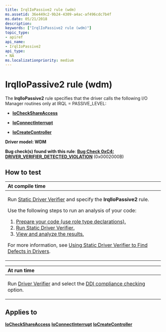 ```yaml
---
title: IrqlIoPassive2 rule (wdm)
ms.assetid: 36e449c2-9b24-4309-a4ac-af496cdc7b4f
ms.date: 05/21/2018
description: 
keywords: ["IrqlIoPassive2 rule (wdm)"]
topic_type:
- apiref
api_name:
- IrqlIoPassive2
api_type:
- NA
ms.localizationpriority: medium
---
```


# IrqlIoPassive2 rule (wdm)


The **IrqlIoPassive2** rule specifies that the driver calls the following I/O Manager routines only at IRQL = PASSIVE\_LEVEL:

-   [**IoCheckShareAccess**](/windows-hardware/drivers/ddi/wdm/nf-wdm-iocheckshareaccess)

-   [**IoConnectInterrupt**](/windows-hardware/drivers/ddi/wdm/nf-wdm-ioconnectinterrupt)

-   [**IoCreateController**](/windows-hardware/drivers/ddi/ntddk/nf-ntddk-iocreatecontroller)

**Driver model: WDM**

**Bug check(s) found with this rule**: [**Bug Check 0xC4: DRIVER\_VERIFIER\_DETECTED\_VIOLATION**](../debugger/bug-check-0xc4--driver-verifier-detected-violation.md) (0x0002000B)


How to test
-----------

<table>
<colgroup>
<col width="100%" />
</colgroup>
<thead>
<tr class="header">
<th align="left">At compile time</th>
</tr>
</thead>
<tbody>
<tr class="odd">
<td align="left"><p>Run <a href="https://docs.microsoft.com/windows-hardware/drivers/devtest/static-driver-verifier" data-raw-source="[Static Driver Verifier](./static-driver-verifier.md)">Static Driver Verifier</a> and specify the <strong>IrqlIoPassive2</strong> rule.</p>
Use the following steps to run an analysis of your code:
<ol>
<li><a href="https://docs.microsoft.com/windows-hardware/drivers/devtest/using-static-driver-verifier-to-find-defects-in-drivers#preparing-your-source-code" data-raw-source="[Prepare your code (use role type declarations).](./using-static-driver-verifier-to-find-defects-in-drivers.md#preparing-your-source-code)">Prepare your code (use role type declarations).</a></li>
<li><a href="https://docs.microsoft.com/windows-hardware/drivers/devtest/using-static-driver-verifier-to-find-defects-in-drivers#running-static-driver-verifier" data-raw-source="[Run Static Driver Verifier.](./using-static-driver-verifier-to-find-defects-in-drivers.md#running-static-driver-verifier)">Run Static Driver Verifier.</a></li>
<li><a href="https://docs.microsoft.com/windows-hardware/drivers/devtest/using-static-driver-verifier-to-find-defects-in-drivers#viewing-and-analyzing-the-results" data-raw-source="[View and analyze the results.](./using-static-driver-verifier-to-find-defects-in-drivers.md#viewing-and-analyzing-the-results)">View and analyze the results.</a></li>
</ol>
<p>For more information, see <a href="https://docs.microsoft.com/windows-hardware/drivers/devtest/using-static-driver-verifier-to-find-defects-in-drivers" data-raw-source="[Using Static Driver Verifier to Find Defects in Drivers](./using-static-driver-verifier-to-find-defects-in-drivers.md)">Using Static Driver Verifier to Find Defects in Drivers</a>.</p></td>
</tr>
</tbody>
</table>

<table>
<colgroup>
<col width="100%" />
</colgroup>
<thead>
<tr class="header">
<th align="left">At run time</th>
</tr>
</thead>
<tbody>
<tr class="odd">
<td align="left"><p>Run <a href="https://docs.microsoft.com/windows-hardware/drivers/devtest/driver-verifier" data-raw-source="[Driver Verifier](./driver-verifier.md)">Driver Verifier</a> and select the <a href="https://docs.microsoft.com/windows-hardware/drivers/devtest/ddi-compliance-checking" data-raw-source="[DDI compliance checking](./ddi-compliance-checking.md)">DDI compliance checking</a> option.</p></td>
</tr>
</tbody>
</table>

 

Applies to
----------

[**IoCheckShareAccess**](/windows-hardware/drivers/ddi/wdm/nf-wdm-iocheckshareaccess)
[**IoConnectInterrupt**](/windows-hardware/drivers/ddi/wdm/nf-wdm-ioconnectinterrupt)
[**IoCreateController**](/windows-hardware/drivers/ddi/ntddk/nf-ntddk-iocreatecontroller)
 

